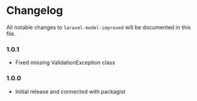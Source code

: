 # Changelog

All notable changes to `laravel-model-improved` will be documented in this file.

### 1.0.1
- Fixed missing ValidationException class

### 1.0.0
- Initial release and connected with packagist
